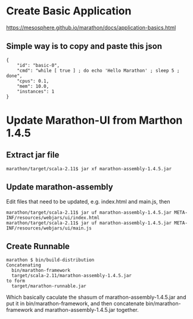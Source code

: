# Create Basic Application
https://mesosphere.github.io/marathon/docs/application-basics.html

## Simple way is to copy and paste this json
```
{
    "id": "basic-0", 
    "cmd": "while [ true ] ; do echo 'Hello Marathon' ; sleep 5 ; done",
    "cpus": 0.1,
    "mem": 10.0,
    "instances": 1
}
```

# Update Marathon-UI from Marthon 1.4.5

## Extract jar file
```
marathon/target/scala-2.11$ jar xf marathon-assembly-1.4.5.jar
```

## Update marathon-assembly
Edit files that need to be updated, e.g. index.html and main.js, then
```
marathon/target/scala-2.11$ jar uf marathon-assembly-1.4.5.jar META-INF/resources/webjars/ui/index.html
marathon/target/scala-2.11$ jar uf marathon-assembly-1.4.5.jar META-INF/resources/webjars/ui/main.js
```

## Create Runnable
```
marathon $ bin/build-distribution
Concatenating
  bin/marathon-framework
  target/scala-2.11/marathon-assembly-1.4.5.jar
to form
  target/marathon-runnable.jar
```
Which basically caculate the shasum of marathon-assembly-1.4.5.jar and put it in bin/marathon-framework, and then concatenate bin/marathon-framework and marathon-assembly-1.4.5.jar together.

